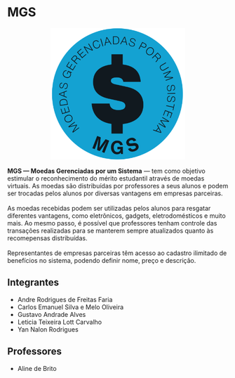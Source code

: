 # MGS
<p align="center">
  <a href="url"><img src="./implementacao/public/icons/logo.png" height="300" alt="MGS Logo"></a>
</p>

<p>
    <strong>MGS — Moedas Gerenciadas por um Sistema</strong> — tem como objetivo estimular o reconhecimento do mérito estudantil através de moedas virtuais. As moedas são distribuídas por professores a seus alunos e podem ser trocadas pelos alunos por diversas vantagens em empresas parceiras. 
    <br><br> As moedas recebidas podem ser utilizadas pelos alunos para resgatar diferentes vantagens, como eletrônicos, gadgets, eletrodomésticos e muito mais. Ao mesmo passo, é possível que professores tenham controle das transações realizadas para se manterem sempre atualizados quanto às recomepensas distribuídas.
    <br><br> Representantes de empresas parceiras têm acesso ao cadastro ilimitado de benefícios no sistema, podendo definir nome, preço e descrição. 
</p>

## Integrantes
- Andre Rodrigues de Freitas Faria
- Carlos Emanuel Silva e Melo Oliveira
- Gustavo Andrade Alves
- Leticia Teixeira Lott Carvalho
- Yan Nalon Rodrigues

## Professores
- Aline de Brito